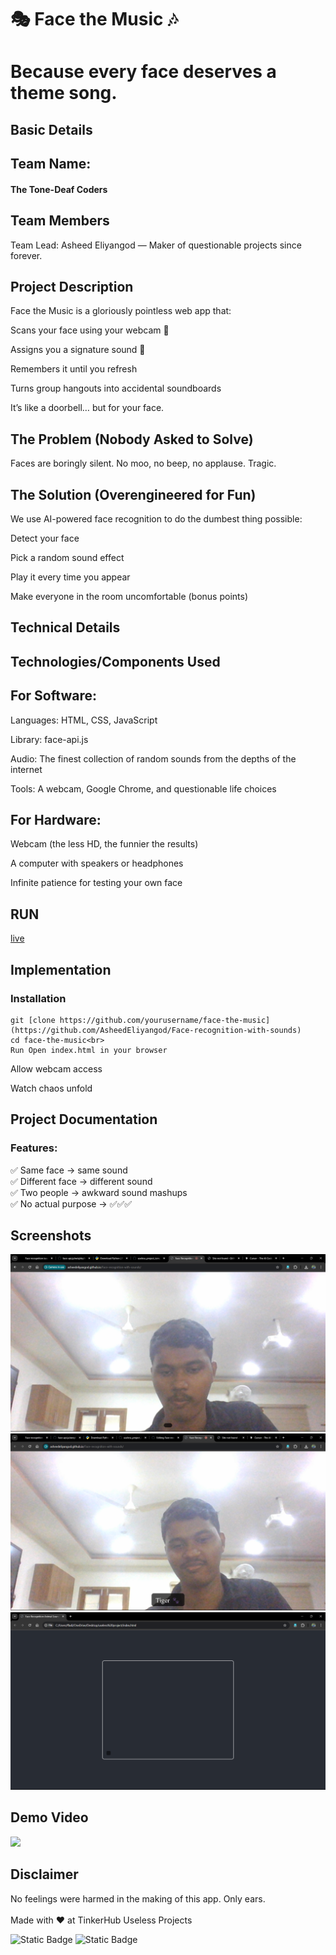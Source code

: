 # 🎭 Face the Music 🎶
# Because every face deserves a theme song.

## Basic Details
## Team Name:
#### The Tone-Deaf Coders

## Team Members
Team Lead: Asheed Eliyangod — Maker of questionable projects since forever.

## Project Description
Face the Music is a gloriously pointless web app that:

Scans your face using your webcam 👀

Assigns you a signature sound 🎵

Remembers it until you refresh

Turns group hangouts into accidental soundboards

It’s like a doorbell… but for your face.

## The Problem (Nobody Asked to Solve)
Faces are boringly silent.
No moo, no beep, no applause.
Tragic.

## The Solution (Overengineered for Fun)
We use AI-powered face recognition to do the dumbest thing possible:

Detect your face

Pick a random sound effect

Play it every time you appear

Make everyone in the room uncomfortable (bonus points)

## Technical Details
## Technologies/Components Used
## For Software:

Languages: HTML, CSS, JavaScript

Library: face-api.js

Audio: The finest collection of random sounds from the depths of the internet

Tools: A webcam, Google Chrome, and questionable life choices

## For Hardware:

Webcam (the less HD, the funnier the results)

A computer with speakers or headphones

Infinite patience for testing your own face
## RUN
[live](https://asheedeliyangod.github.io/Face-recognition-with-sounds/)
## Implementation
### Installation

```
git [clone https://github.com/yourusername/face-the-music](https://github.com/AsheedEliyangod/Face-recognition-with-sounds)
cd face-the-music<br>
Run Open index.html in your browser
```
Allow webcam access<br>

Watch chaos unfold<br>

## Project Documentation
### Features:
✅ Same face → same sound<br>
✅ Different face → different sound<br>
✅ Two people → awkward sound mashups<br>
✅ No actual purpose → ✅✅✅<br>

## Screenshots
![](./src/demo1.png)
![](./src/demo2.png)
![](./src/demo3.png)

## Demo Video
![](./src/video.mk4)

## Disclaimer
No feelings were harmed in the making of this app. Only ears.<br>
<br>
Made with ❤️ at TinkerHub Useless Projects 

![Static Badge](https://img.shields.io/badge/TinkerHub-24?color=%23000000&link=https%3A%2F%2Fwww.tinkerhub.org%2F)
![Static Badge](https://img.shields.io/badge/UselessProjects--25-25?link=https%3A%2F%2Fwww.tinkerhub.org%2Fevents%2FQ2Q1TQKX6Q%2FUseless%2520Projects)
